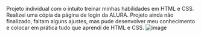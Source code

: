 Projeto individual com o intuito treinar minhas habilidades em HTML e CSS.
Realizei uma cópia da página de login da ALURA.
Projeto ainda não finalizado, faltam alguns ajustes, mas pude desenvolver meu conhecimento e colocar em prática tudo que aprendi de HTML e CSS. 
![image](https://github.com/barbarapoffo/aluraLogin/assets/157536106/beb30efe-776a-4ece-87f0-710e0c5a5514)
